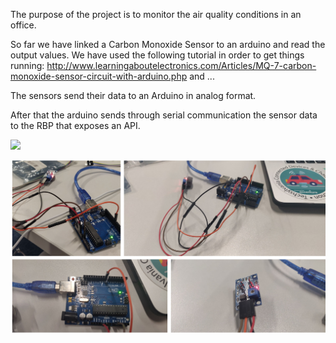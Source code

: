 The purpose of the project is to monitor the air quality conditions in an office.

So far we have linked a Carbon Monoxide Sensor to an arduino and read the output values. We have used the following tutorial in order to get things running: http://www.learningaboutelectronics.com/Articles/MQ-7-carbon-monoxide-sensor-circuit-with-arduino.php and ...

The sensors send their data to an Arduino in analog format.

After that the arduino sends through serial communication the sensor data to the RBP that exposes an API.

[![](http://img.youtube.com/vi/NPkA03oqgfs/0.jpg)](http://www.youtube.com/watch?v=NPkA03oqgfs "Demo Video")


![Demo Image ](https://github.com/at-cs-ubbcluj-ro/group-project-at-2019-thingi-tii/blob/master/circuits.png?raw=true "Demo Image")